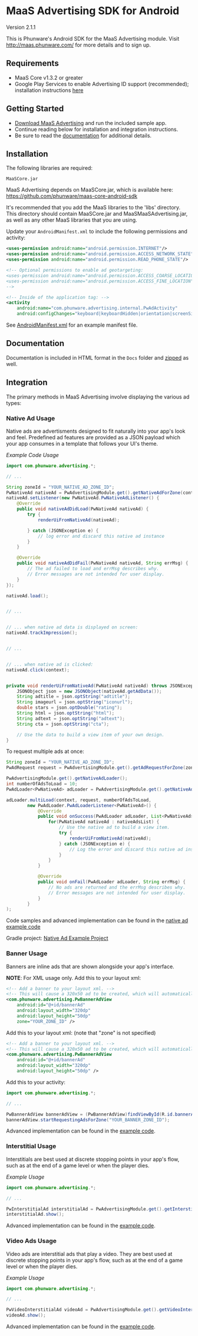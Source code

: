 MaaS Advertising SDK for Android
================

Version 2.1.1

This is Phunware's Android SDK for the MaaS Advertising module. Visit http://maas.phunware.com/ for more details and to sign up.



Requirements
------------

- MaaS Core v1.3.2 or greater
- Google Play Services to enable Advertising ID support (recommended); installation instructions [here](https://developer.android.com/google/play-services/id.html)


Getting Started
---------------

- [Download MaaS Advertising](https://github.com/phunware/maas-ads-android-sdk/archive/master.zip) and run the included sample app.
- Continue reading below for installation and integration instructions.
- Be sure to read the [documentation](http://phunware.github.io/maas-ads-android-sdk/) for additional details.



Installation
------------

The following libraries are required:
````
MaaSCore.jar
````

MaaS Advertising depends on MaaSCore.jar, which is available here: https://github.com/phunware/maas-core-android-sdk

It's recommended that you add the MaaS libraries to the 'libs' directory. This directory should contain MaaSCore.jar
and MaaSMaaSAdvertising.jar, as well as any other MaaS libraries that you are using.

Update your `AndroidManifest.xml` to include the following permissions and activity:

````xml
<uses-permission android:name="android.permission.INTERNET"/>
<uses-permission android:name="android.permission.ACCESS_NETWORK_STATE"/>
<uses-permission android:name="android.permission.READ_PHONE_STATE"/>

<!-- Optional permissions to enable ad geotargeting:
<uses-permission android:name="android.permission.ACCESS_COARSE_LOCATION"/>
<uses-permission android:name="android.permission.ACCESS_FINE_LOCATION"/>
-->

<!-- Inside of the application tag: -->
<activity
    android:name="com.phunware.advertising.internal.PwAdActivity"
    android:configChanges="keyboard|keyboardHidden|orientation|screenSize" />

````
See [AndroidManifest.xml](https://github.com/phunware/maas-ads-android-sdk/blob/master/Sample/AndroidManifest.xml) for an example manifest file.



Documentation
------------

Documentation is included in HTML format in the `Docs` folder and [zipped](https://github.com/phunware/maas-ads-android-sdk/blob/master/MaaSAdvertising-javadoc.zip?raw=true) as well.



Integration
-----------

The primary methods in MaaS Advertising involve displaying the various ad types:


### Native Ad Usage

Native ads are advertisments designed to fit naturally into your app's look and feel. Predefined ad features
are provided as a JSON payload which your app consumes in a template that follows your UI's theme.

*Example Code Usage*
````java
import com.phunware.advertising.*;

// ...

String zoneId = "YOUR_NATIVE_AD_ZONE_ID";
PwNativeAd nativeAd = PwAdvertisingModule.get().getNativeAdForZone(context, zoneId);
nativeAd.setListener(new PwNativeAd.PwNativeAdListener() {
    @Override
    public void nativeAdDidLoad(PwNativeAd nativeAd) {
        try {
            renderUiFromNativeAd(nativeAd);

        } catch (JSONException e) {
            // log error and discard this native ad instance
        }
    }

    @Override
    public void nativeAdDidFail(PwNativeAd nativeAd, String errMsg) {
        // The ad failed to load and errMsg describes why.
        // Error messages are not intended for user display.
    }
});

nativeAd.load();


// ...


// ... when native ad data is displayed on screen:
nativeAd.trackImpression();


// ...


// ... when native ad is clicked:
nativeAd.click(context);
````

````java

private void renderUiFromNativeAd(PwNativeAd nativeAd) throws JSONException {
    JSONObject json = new JSONObject(nativeAd.getAdData());
    String adtitle = json.optString("adtitle");
    String imageurl = json.optString("iconurl");
    double stars = json.optDouble("rating");
    String html = json.optString("html");
    String adtext = json.optString("adtext");
    String cta = json.optString("cta");

    // Use the data to build a view item of your own design.
}
````

To request multiple ads at once:
````java
String zoneId = "YOUR_NATIVE_AD_ZONE_ID";
PwAdRequest request = PwAdvertisingModule.get().getAdRequestForZone(zoneId);

PwAdvertisingModule.get().getNativeAdLoader();
int numberOfAdsToLoad = 10;
PwAdLoader<PwNativeAd> adLoader = PwAdvertisingModule.get().getNativeAdLoader();

adLoader.multiLoad(context, request, numberOfAdsToLoad,
        new PwAdLoader.PwAdLoaderListener<PwNativeAd>() {
            @Override
            public void onSuccess(PwAdLoader adLoader, List<PwNativeAd> nativeAdsList) {
                for(PwNativeAd nativeAd : nativeAdsList) {
                    // Use the native ad to build a view item.
                    try {
                        renderUiFromNativeAd(nativeAd);
                    } catch (JSONException e) {
                        // Log the error and discard this native ad instance.
                    }
                }
            }

            @Override
            public void onFail(PwAdLoader adLoader, String errMsg) {
                // No ads are returned and the errMsg describes why.
                // Error messages are not intended for user display.
            }
        }
);
````

Code samples and advanced implementation can be found in the 
[native ad example code](https://github.com/phunware/maas-ads-android-sdk/blob/master/NativeAd-Sample/app/src/main/java/com/yourcompany/nativeadsexample/MainActivity.java)

Gradle project:
[Native Ad Example Project](https://github.com/phunware/maas-ads-android-sdk/blob/master/NativeAd-Sample/)




### Banner Usage

Banners are inline ads that are shown alongside your app's interface.

**NOTE**: For XML usage only.
Add this to your layout xml:
````xml
<!-- Add a banner to your layout xml. -->
<!-- This will cause a 320x50 ad to be created, which will automatically kick off ad rotation. -->
<com.phunware.advertising.PwBannerAdView
    android:id="@+id/bannerAd"
    android:layout_width="320dp"
    android:layout_height="50dp"
    zone="YOUR_ZONE_ID" />
````

Add this to your layout xml: (note that "zone" is not specified)
````xml
<!-- Add a banner to your layout xml. -->
<!-- This will cause a 320x50 ad to be created, which will automatically kick off ad rotation. -->
<com.phunware.advertising.PwBannerAdView
    android:id="@+id/bannerAd"
    android:layout_width="320dp"
    android:layout_height="50dp" />
````

Add this to your activity:
````java
import com.phunware.advertising.*;

// ...

PwBannerAdView bannerAdView = (PwBannerAdView)findViewById(R.id.bannerAd);
bannerAdView.startRequestingAdsForZone("YOUR_BANNER_ZONE_ID");
````

Advanced implementation can be found in the [example code](https://github.com/phunware/maas-ads-android-sdk/blob/master/Sample/src/com/yourcompany/example/AdvertisingSample.java).


### Interstitial Usage

Interstitials are best used at discrete stopping points in your app's flow, such as at the end of a game level or when the player dies.

*Example Usage*
````java
import com.phunware.advertising.*;

// ...

PwInterstitialAd interstitialAd = PwAdvertisingModule.get().getInterstitialAdForZone(this, "YOUR_INTERSTITIAL_ZONE_ID");
interstitialAd.show();
````

Advanced implementation can be found in the [example code](https://github.com/phunware/maas-ads-android-sdk/blob/master/Sample/src/com/com/yourcompany/example/AdvertisingSample.java).


### Video Ads Usage

Video ads are interstitial ads that play a video. They are best used at discrete
stopping points in your app's flow, such as at the end of a game level or when the player dies.

*Example Usage*
````java
import com.phunware.advertising.*;

// ...

PwVideoInterstitialAd videoAd = PwAdvertisingModule.get().getVideoInterstitialAdForZone(this, "YOUR_VIDEO_ZONE_ID");
videoAd.show();
````
Advanced implementation can be found in the [example code](https://github.com/phunware/maas-ads-android-sdk/blob/master/Sample/src/com/yourcompany/example/AdvertisingSample.java).
